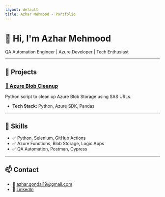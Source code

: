```yaml
---
layout: default
title: Azhar Mehmood - Portfolio
---
```


# 👋 Hi, I'm Azhar Mehmood

QA Automation Engineer | Azure Developer | Tech Enthusiast

---

## 🚀 Projects


### [🔹 Azure Blob Cleanup](https://github.com/haroonkhan/blob-cleaner)
Python script to clean up Azure Blob Storage using SAS URLs.

- **Tech Stack:** Python, Azure SDK, Pandas

---

## 🧠 Skills

- ✅ Python, Selenium, GitHub Actions
- ✅ Azure Functions, Blob Storage, Logic Apps
- ✅ QA Automation, Postman, Cypress

---

## 📫 Contact

- 📧 azhar.gondal19@gmail.com
- 🔗 [LinkedIn](https://linkedin.com/in/azhar-gondal19)
